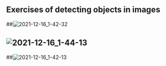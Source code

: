## Exercises of detecting objects in images
##![2021-12-16_1-42-32](https://user-images.githubusercontent.com/88204357/146274122-856eba36-2f4f-4c01-b636-1a2aeee67eec.png)
## ![2021-12-16_1-44-13](https://user-images.githubusercontent.com/88204357/146274157-1195df20-80a5-4f76-86ca-6c456d78a828.png)
##![2021-12-16_1-42-13](https://user-images.githubusercontent.com/88204357/146274134-cdf279fa-4906-4c55-b4af-31d61d05d1df.png)
